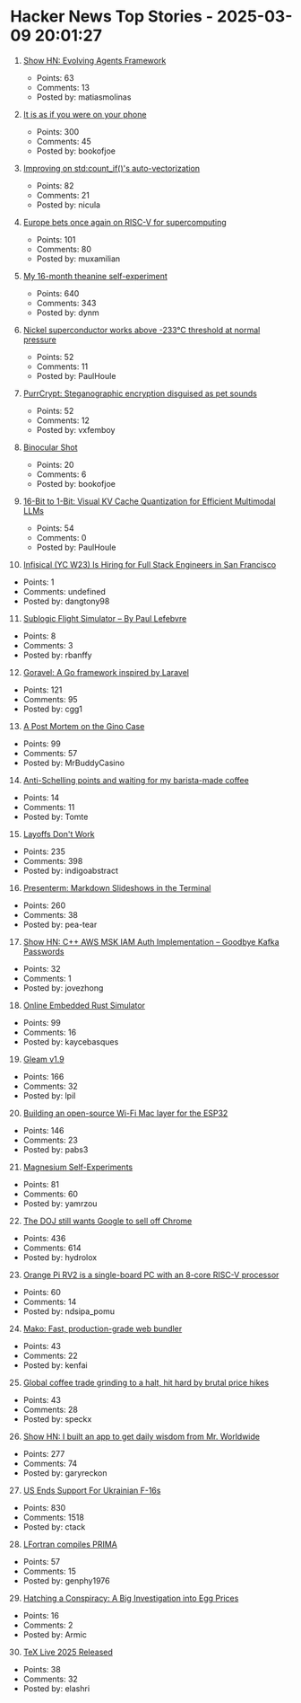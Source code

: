 # Hacker News Top Stories - 2025-03-09 20:01:27

1. [Show HN: Evolving Agents Framework](https://github.com/matiasmolinas/evolving-agents)
   - Points: 63
   - Comments: 13
   - Posted by: matiasmolinas

2. [It is as if you were on your phone](https://pippinbarr.com/it-is-as-if-you-were-on-your-phone/info/)
   - Points: 300
   - Comments: 45
   - Posted by: bookofjoe

3. [Improving on std:count_if()'s auto-vectorization](https://nicula.xyz/2025/03/08/improving-stdcountif-vectorization.html)
   - Points: 82
   - Comments: 21
   - Posted by: nicula

4. [Europe bets once again on RISC-V for supercomputing](https://www.theregister.com/2025/03/07/dare_europe_risc_v_project/)
   - Points: 101
   - Comments: 80
   - Posted by: muxamilian

5. [My 16-month theanine self-experiment](https://dynomight.net/theanine/)
   - Points: 640
   - Comments: 343
   - Posted by: dynm

6. [Nickel superconductor works above -233°C threshold at normal pressure](https://phys.org/news/2025-02-nickel-superconductor-233c-threshold-pressure.html)
   - Points: 52
   - Comments: 11
   - Posted by: PaulHoule

7. [PurrCrypt: Steganographic encryption disguised as pet sounds](https://github.com/vxfemboy/purrcrypt)
   - Points: 52
   - Comments: 12
   - Posted by: vxfemboy

8. [Binocular Shot](https://binocularshot.com/)
   - Points: 20
   - Comments: 6
   - Posted by: bookofjoe

9. [16-Bit to 1-Bit: Visual KV Cache Quantization for Efficient Multimodal LLMs](https://arxiv.org/abs/2502.14882)
   - Points: 54
   - Comments: 0
   - Posted by: PaulHoule

10. [Infisical (YC W23) Is Hiring for Full Stack Engineers in San Francisco](https://www.ycombinator.com/companies/infisical/jobs/QqCs5fv-full-stack-engineer-sf)
   - Points: 1
   - Comments: undefined
   - Posted by: dangtony98

11. [Sublogic Flight Simulator – By Paul Lefebvre](https://www.goto10retro.com/p/sublogic-flight-simulator)
   - Points: 8
   - Comments: 3
   - Posted by: rbanffy

12. [Goravel: A Go framework inspired by Laravel](https://www.goravel.dev)
   - Points: 121
   - Comments: 95
   - Posted by: cgg1

13. [A Post Mortem on the Gino Case](https://statmodeling.stat.columbia.edu/2025/03/08/a-post-mortem-on-the-gino-case-committing-fraud-is-right-now-a-viable-career-strategy-that-can-propel-you-at-the-top-of-the-academic-world/)
   - Points: 99
   - Comments: 57
   - Posted by: MrBuddyCasino

14. [Anti-Schelling points and waiting for my barista-made coffee](https://interconnected.org/home/2025/03/07/schelling)
   - Points: 14
   - Comments: 11
   - Posted by: Tomte

15. [Layoffs Don't Work](https://thehustle.co/originals/why-layoffs-dont-work)
   - Points: 235
   - Comments: 398
   - Posted by: indigoabstract

16. [Presenterm: Markdown Slideshows in the Terminal](https://github.com/mfontanini/presenterm)
   - Points: 260
   - Comments: 38
   - Posted by: pea-tear

17. [Show HN: C++ AWS MSK IAM Auth Implementation – Goodbye Kafka Passwords](https://github.com/timeplus-io/proton/blob/develop/src/IO/Kafka/AwsMskIamSigner.cpp)
   - Points: 32
   - Comments: 1
   - Posted by: jovezhong

18. [Online Embedded Rust Simulator](https://wokwi.com/rust)
   - Points: 99
   - Comments: 16
   - Posted by: kaycebasques

19. [Gleam v1.9](https://gleam.run/news/hello-echo-hello-git/)
   - Points: 166
   - Comments: 32
   - Posted by: lpil

20. [Building an open-source Wi-Fi Mac layer for the ESP32](https://esp32-open-mac.be)
   - Points: 146
   - Comments: 23
   - Posted by: pabs3

21. [Magnesium Self-Experiments](https://gwern.net/nootropic/magnesium)
   - Points: 81
   - Comments: 60
   - Posted by: yamrzou

22. [The DOJ still wants Google to sell off Chrome](https://www.wired.com/story/the-doj-still-wants-google-to-divest-chrome/)
   - Points: 436
   - Comments: 614
   - Posted by: hydrolox

23. [Orange Pi RV2 is a single-board PC with an 8-core RISC-V processor](https://liliputing.com/orange-pi-rv2-is-a-single-board-pc-with-an-8-core-risc-v-processor/)
   - Points: 60
   - Comments: 14
   - Posted by: ndsipa_pomu

24. [Mako: Fast, production-grade web bundler](https://makojs.dev/)
   - Points: 43
   - Comments: 22
   - Posted by: kenfai

25. [Global coffee trade grinding to a halt, hit hard by brutal price hikes](https://www.reuters.com/markets/commodities/global-coffee-trade-grinding-halt-hit-hard-by-brutal-prices-hikes-2025-03-07/)
   - Points: 43
   - Comments: 28
   - Posted by: speckx

26. [Show HN: I built an app to get daily wisdom from Mr. Worldwide](https://daale.club/)
   - Points: 277
   - Comments: 74
   - Posted by: garyreckon

27. [US Ends Support For Ukrainian F-16s](https://ukrainetoday.org/us-ends-support-for-ukrainian-f-16s-but-french-mirages-will-be-salvation-forbes/)
   - Points: 830
   - Comments: 1518
   - Posted by: ctack

28. [LFortran compiles PRIMA](https://lfortran.org/blog/2025/03/lfortran-compiles-prima/)
   - Points: 57
   - Comments: 15
   - Posted by: genphy1976

29. [Hatching a Conspiracy: A Big Investigation into Egg Prices](https://www.thebignewsletter.com/p/hatching-a-conspiracy-a-big-investigation)
   - Points: 16
   - Comments: 2
   - Posted by: Armic

30. [TeX Live 2025 Released](https://www.texastim.dev/tex-live-2025-iso-available-via-torrent/)
   - Points: 38
   - Comments: 32
   - Posted by: elashri

